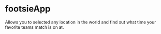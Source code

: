 footsieApp
==========

Allows you to selected any location in the world and find out what time your favorite teams match is on at.
